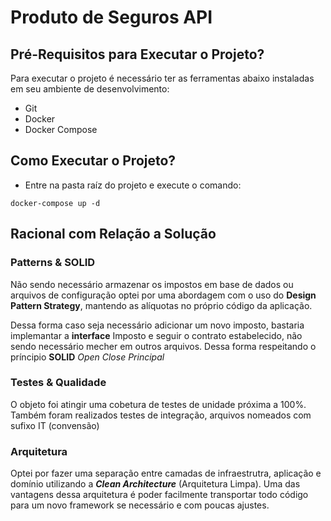 # Produto de Seguros API

## Pré-Requisitos para Executar o Projeto?

Para executar o projeto é necessário ter as ferramentas abaixo instaladas em seu
ambiente de desenvolvimento:
* Git 
* Docker
* Docker Compose

## Como Executar o Projeto?

* Entre na pasta raíz do projeto e execute o comando:

`docker-compose up -d`

## Racional com Relação a Solução 

### Patterns & SOLID

Não sendo necessário armazenar os impostos em base de dados ou arquivos de configuração
optei por uma abordagem com o uso do **Design Pattern Strategy**, mantendo as alíquotas no próprio código
da aplicação. 

Dessa forma caso seja necessário adicionar um novo imposto, bastaria implemantar a **interface** Imposto
e seguir o contrato estabelecido, não sendo necessário mecher em outros arquivos. Dessa forma respeitando o príncipio
**SOLID** *Open Close Principal*

### Testes & Qualidade 

O objeto foi atingir uma cobetura de testes de unidade próxima a 100%.
Também foram realizados testes de integração, arquivos nomeados com sufixo IT (convensão)

### Arquitetura

Optei por fazer uma separação entre camadas de infraestrutra, aplicação e domínio utilizando a **_Clean Architecture_** 
(Arquitetura Limpa).
Uma das vantagens dessa arquitetura é poder facilmente transportar todo código para um novo framework se necessário e
com poucas ajustes.

